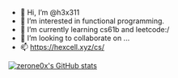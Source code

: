 - 👋 Hi, I’m @h3x311
- 👀 I’m interested in functional programming.
- 🌱 I’m currently learning cs61b and leetcode:/
- 💞️ I’m looking to collaborate on ...
- 📫 https://hexcell.xyz/cs/

<!---
h3x311/h3x311 is a ✨ special ✨ repository because its `README.md` (this file) appears on your GitHub profile.
You can click the Preview link to take a look at your changes.
--->


[![zerone0x's GitHub stats](https://github-readme-stats.vercel.app/api?username=h3x311&show_icons=true&theme=gruvbox_light)](https://github.com/anuraghazra/github-readme-stats)
